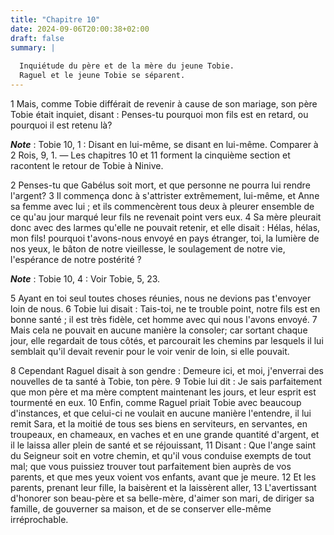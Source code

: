 ```yaml
---
title: "Chapitre 10"
date: 2024-09-06T20:00:38+02:00
draft: false
summary: |
  
  Inquiétude du père et de la mère du jeune Tobie.
  Raguel et le jeune Tobie se séparent.
---
```



1 Mais, comme Tobie différait de revenir à cause de son mariage, son père Tobie était inquiet, disant : Penses-tu pourquoi mon fils est en retard, ou pourquoi il est retenu là?

***Note*** :  Tobie 10, 1 : Disant en lui-même, se disant en lui-même. Comparer à 2 Rois, 9, 1. ― Les chapitres 10 et 11 forment la cinquième section et racontent le retour de Tobie à Ninive.

2 Penses-tu que Gabélus soit mort, et que personne ne pourra lui rendre l'argent? 3 Il commença donc à s'attrister extrêmement, lui-même, et Anne sa femme avec lui ; et ils commencèrent tous deux à pleurer ensemble de ce qu'au jour marqué leur fils ne revenait point vers eux. 4 Sa mère pleurait donc avec des larmes qu'elle ne pouvait retenir, et elle disait : Hélas, hélas, mon fils! pourquoi t'avons-nous envoyé en pays étranger, toi, la lumière de nos yeux, le bâton de notre vieillesse, le soulagement de notre vie, l'espérance de notre postérité ?

***Note*** :  Tobie 10, 4 : Voir Tobie, 5, 23.

5 Ayant en toi seul toutes choses réunies, nous ne devions pas t'envoyer loin de nous. 6 Tobie lui disait : Tais-toi, ne te trouble point, notre fils est en bonne santé ; il est très fidèle, cet homme avec qui nous l'avons envoyé. 7 Mais cela ne pouvait en aucune manière la consoler; car sortant chaque jour, elle regardait de tous côtés, et parcourait les chemins par lesquels il lui semblait qu'il devait revenir pour le voir venir de loin, si elle pouvait.


8 Cependant Raguel disait à son gendre : Demeure ici, et moi, j'enverrai des nouvelles de ta santé à Tobie, ton père. 9 Tobie lui dit : Je sais parfaitement que mon père et ma mère comptent maintenant les jours, et leur esprit est tourmenté en eux. 10 Enfin, comme Raguel priait Tobie avec beaucoup d'instances, et que celui-ci ne voulait en aucune manière l'entendre, il lui remit Sara, et la moitié de tous ses biens en serviteurs, en servantes, en troupeaux, en chameaux, en vaches et en une grande quantité d'argent, et il le laissa aller plein de santé et se réjouissant, 11 Disant : Que l'ange saint du Seigneur soit en votre chemin, et qu'il vous conduise exempts de tout mal; que vous puissiez trouver tout parfaitement bien auprès de vos parents, et que mes yeux voient vos enfants, avant que je meure. 12 Et les parents, prenant leur fille, la baisèrent et la laissèrent aller, 13 L'avertissant d'honorer son beau-père et sa belle-mère, d'aimer son mari, de diriger sa famille, de gouverner sa maison, et de se
conserver elle-même irréprochable.

